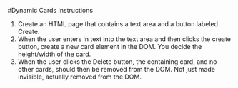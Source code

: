 #Dynamic Cards
Instructions

1. Create an HTML page that contains a text area and a button labeled Create.
2. When the user enters in text into the text area and then clicks the create button, create a new card element in the DOM. You decide the height/width of the card.
3. When the user clicks the Delete button, the containing card, and no other cards, should then be removed from the DOM. Not just made invisible, actually removed from the DOM.